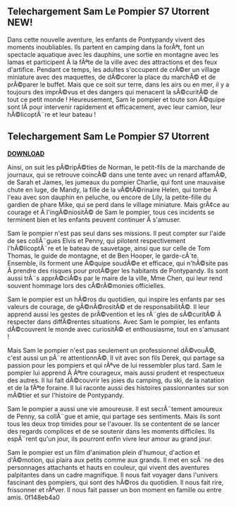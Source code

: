 ## Telechargement Sam Le Pompier S7 Utorrent NEW!

  
Dans cette nouvelle aventure, les enfants de Pontypandy vivent des moments inoubliables. Ils partent en camping dans la forÃªt, font un spectacle aquatique avec les dauphins, une sortie en montagne avec les lamas et participent Ã  la fÃªte de la ville avec des attractions et des feux d'artifice. Pendant ce temps, les adultes s'occupent de crÃ©er un village miniature avec des maquettes, de dÃ©corer la place du marchÃ© et de prÃ©parer le buffet. Mais que ce soit sur terre, dans les airs ou en mer, il y a toujours des imprÃ©vus et des dangers qui menacent la sÃ©curitÃ© de tout ce petit monde ! Heureusement, Sam le pompier et toute son Ã©quipe sont lÃ  pour intervenir rapidement et efficacement, avec leur camion, leur hÃ©licoptÃ¨re et leur bateau !
 
## Telechargement Sam Le Pompier S7 Utorrent


[**DOWNLOAD**](https://corppresinro.blogspot.com/?d=2tKoKz)

  
Ainsi, on suit les pÃ©ripÃ©ties de Norman, le petit-fils de la marchande de journaux, qui se retrouve coincÃ© dans une tente avec un renard affamÃ©, de Sarah et James, les jumeaux du pompier Charlie, qui font une mauvaise chute en luge, de Mandy, la fille de la vÃ©tÃ©rinaire Helen, qui tombe Ã  l'eau avec son dauphin en peluche, ou encore de Lily, la petite-fille du gardien de phare Mike, qui se perd dans le village miniature. Mais grÃ¢ce au courage et Ã  l'ingÃ©niositÃ© de Sam le pompier, tous ces incidents se terminent bien et les enfants peuvent continuer Ã  s'amuser.
  
Sam le pompier n'est pas seul dans ses missions. Il peut compter sur l'aide de ses collÃ¨gues Elvis et Penny, qui pilotent respectivement l'hÃ©licoptÃ¨re et le bateau de sauvetage, ainsi que sur celle de Tom Thomas, le guide de montagne, et de Ben Hooper, le garde-cÃ´te. Ensemble, ils forment une Ã©quipe soudÃ©e et efficace, qui n'hÃ©site pas Ã  prendre des risques pour protÃ©ger les habitants de Pontypandy. Ils sont aussi trÃ¨s apprÃ©ciÃ©s par le maire de la ville, Mme Chen, qui leur rend souvent hommage lors des cÃ©rÃ©monies officielles.
  
Sam le pompier est un hÃ©ros du quotidien, qui inspire les enfants par ses valeurs de courage, de gÃ©nÃ©rositÃ© et de responsabilitÃ©. Il leur apprend aussi les gestes de prÃ©vention et les rÃ¨gles de sÃ©curitÃ© Ã  respecter dans diffÃ©rentes situations. Avec Sam le pompier, les enfants dÃ©couvrent le monde avec curiositÃ© et enthousiasme, tout en s'amusant !
  
Mais Sam le pompier n'est pas seulement un professionnel dÃ©vouÃ©, c'est aussi un pÃ¨re attentionnÃ©. Il vit avec son fils Derek, qui partage sa passion pour les pompiers et qui rÃªve de lui ressembler plus tard. Sam le pompier lui apprend Ã  Ãªtre courageux, mais aussi prudent et respectueux des autres. Il lui fait dÃ©couvrir les joies du camping, du ski, de la natation et de la fÃªte foraine. Il lui raconte aussi des histoires passionnantes sur son mÃ©tier et sur l'histoire de Pontypandy.
  
Sam le pompier a aussi une vie amoureuse. Il est secrÃ¨tement amoureux de Penny, sa collÃ¨gue et amie, qui partage ses sentiments. Mais ils sont tous les deux trop timides pour se l'avouer. Ils se contentent de se lancer des regards complices et de se soutenir dans les moments difficiles. Ils espÃ¨rent qu'un jour, ils pourront enfin vivre leur amour au grand jour.
  
Sam le pompier est un film d'animation plein d'humour, d'action et d'Ã©motion, qui plaira aux petits comme aux grands. Il met en scÃ¨ne des personnages attachants et hauts en couleur, qui vivent des aventures palpitantes dans un cadre magnifique. Il nous fait voyager dans l'univers fascinant des pompiers, qui sont des hÃ©ros du quotidien. Il nous fait rire, frissonner et rÃªver. Il nous fait passer un bon moment en famille ou entre amis.
 0f148eb4a0
